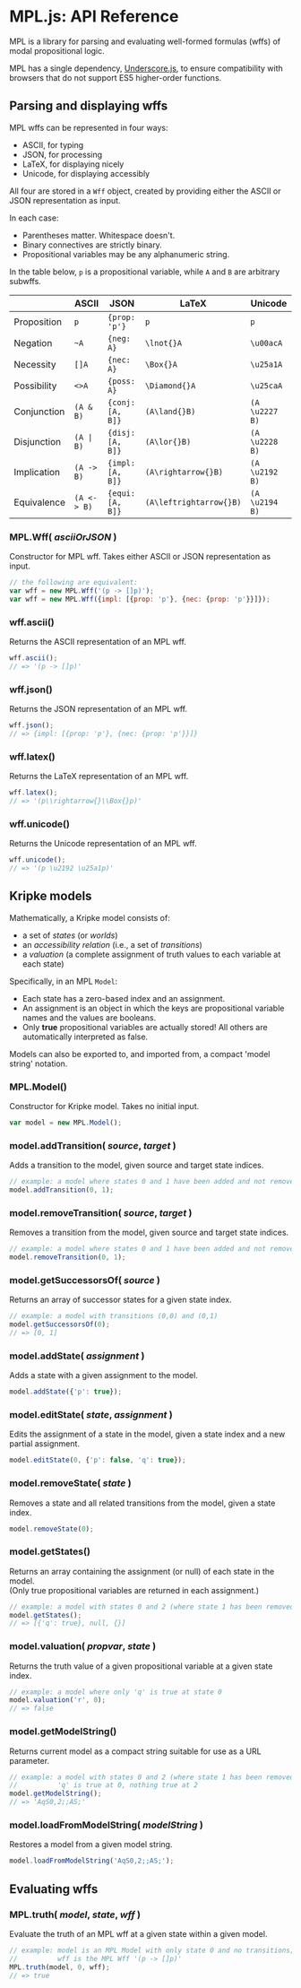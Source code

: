 # MPL.js: API Reference

MPL is a library for parsing and evaluating well-formed formulas (wffs) of modal propositional logic.

MPL has a single dependency, [Underscore.js](http://underscorejs.org/), to ensure compatibility with browsers that do not support ES5 higher-order functions.


## Parsing and displaying wffs

MPL wffs can be represented in four ways:
* ASCII, for typing
* JSON, for processing
* LaTeX, for displaying nicely
* Unicode, for displaying accessibly

All four are stored in a `Wff` object, created by providing either the ASCII or JSON representation as input.

In each case:
* Parentheses matter. Whitespace doesn't.
* Binary connectives are strictly binary.
* Propositional variables may be any alphanumeric string.

In the table below, `p` is a propositional variable, while `A` and `B` are arbitrary subwffs.

<table>
<thead>
<tr><th></th><th>ASCII</th><th>JSON</th><th>LaTeX</th><th>Unicode</th></tr>
</thead>
<tbody>
<tr><td>Proposition</td><td><code>p</code></td><td><code>{prop: 'p'}</code></td><td><code>p</code></td><td><code>p</code></td></tr>
<tr><td>Negation</td><td><code>~A</code></td><td><code>{neg: A}</code></td><td><code>\lnot{}A</code></td><td><code>\u00acA</code></td></tr>
<tr><td>Necessity</td><td><code>[]A</code></td><td><code>{nec: A}</code></td><td><code>\Box{}A</code></td><td><code>\u25a1A</code></td></tr>
<tr><td>Possibility</td><td><code>&lt;&gt;A</code></td><td><code>{poss: A}</code></td><td><code>\Diamond{}A</code></td><td><code>\u25caA</code></td></tr>
<tr><td>Conjunction</td><td><code>(A &amp; B)</code></td><td><code>{conj: [A, B]}</code></td><td><code>(A\land{}B)</code></td><td><code>(A \u2227 B)</code></td></tr>
<tr><td>Disjunction</td><td><code>(A | B)</code></td><td><code>{disj: [A, B]}</code></td><td><code>(A\lor{}B)</code></td><td><code>(A \u2228 B)</code></td></tr>
<tr><td>Implication</td><td><code>(A -&gt; B)</code></td><td><code>{impl: [A, B]}</code></td><td><code>(A\rightarrow{}B)</code></td><td><code>(A \u2192 B)</code></td></tr>
<tr><td>Equivalence</td><td><code>(A &lt;-&gt; B)</code></td><td><code>{equi: [A, B]}</code></td><td><code>(A\leftrightarrow{}B)</code></td><td><code>(A \u2194 B)</code></td></tr>
</tbody>
</table>

### MPL.Wff( <i>asciiOrJSON</i> )

Constructor for MPL wff. Takes either ASCII or JSON representation as input.

```javascript
// the following are equivalent:
var wff = new MPL.Wff('(p -> []p)');
var wff = new MPL.Wff({impl: [{prop: 'p'}, {nec: {prop: 'p'}}]});
```

### wff.ascii()

Returns the ASCII representation of an MPL wff.

```javascript
wff.ascii();
// => '(p -> []p)'
```

### wff.json()

Returns the JSON representation of an MPL wff.

```javascript
wff.json();
// => {impl: [{prop: 'p'}, {nec: {prop: 'p'}}]}
```

### wff.latex()

Returns the LaTeX representation of an MPL wff.

```javascript
wff.latex();
// => '(p\\rightarrow{}\\Box{}p)'
```

### wff.unicode()

Returns the Unicode representation of an MPL wff.

```javascript
wff.unicode();
// => '(p \u2192 \u25a1p)'
```


## Kripke models

Mathematically, a Kripke model consists of:
* a set of *states* (or *worlds*)
* an *accessibility relation* (i.e., a set of *transitions*)
* a *valuation* (a complete assignment of truth values to each variable at each state)

Specifically, in an MPL `Model`:
* Each state has a zero-based index and an assignment.
* An assignment is an object in which the keys are propositional variable names and the values are booleans.
* Only **true** propositional variables are actually stored! All others are automatically interpreted as false.

Models can also be exported to, and imported from, a compact 'model string' notation.   

### MPL.Model()

Constructor for Kripke model. Takes no initial input.

```javascript
var model = new MPL.Model();
```

### model.addTransition( <i>source</i>, <i>target</i> )

Adds a transition to the model, given source and target state indices.

```javascript
// example: a model where states 0 and 1 have been added and not removed
model.addTransition(0, 1);
```

### model.removeTransition( <i>source</i>, <i>target</i> )

Removes a transition from the model, given source and target state indices.

```javascript
// example: a model where states 0 and 1 have been added and not removed
model.removeTransition(0, 1);
```

### model.getSuccessorsOf( <i>source</i> )

Returns an array of successor states for a given state index.

```javascript
// example: a model with transitions (0,0) and (0,1)
model.getSuccessorsOf(0);
// => [0, 1]
```

### model.addState( <i>assignment</i> )

Adds a state with a given assignment to the model.

```javascript
model.addState({'p': true});
```

### model.editState( <i>state</i>, <i>assignment</i> )

Edits the assignment of a state in the model, given a state index and a new partial assignment.

```javascript
model.editState(0, {'p': false, 'q': true});
```

### model.removeState( <i>state</i> )

Removes a state and all related transitions from the model, given a state index.

```javascript
model.removeState(0);
```

### model.getStates()

Returns an array containing the assignment (or null) of each state in the model.  
(Only true propositional variables are returned in each assignment.)

```javascript
// example: a model with states 0 and 2 (where state 1 has been removed); 'q' is true at 0, nothing true at 2
model.getStates();
// => [{'q': true}, null, {}]
```

### model.valuation( <i>propvar</i>, <i>state</i> )

Returns the truth value of a given propositional variable at a given state index.

```javascript
// example: a model where only 'q' is true at state 0
model.valuation('r', 0);
// => false
```

### model.getModelString()

Returns current model as a compact string suitable for use as a URL parameter.

```javascript
// example: a model with states 0 and 2 (where state 1 has been removed) and transitions (0,0) and (0,2);
//          'q' is true at 0, nothing true at 2
model.getModelString();
// => 'AqS0,2;;AS;'
```

### model.loadFromModelString( <i>modelString</i> )

Restores a model from a given model string.

```javascript
model.loadFromModelString('AqS0,2;;AS;');
```


## Evaluating wffs

### MPL.truth( <i>model</i>, <i>state</i>, <i>wff</i> )

Evaluate the truth of an MPL wff at a given state within a given model.

```javascript
// example: model is an MPL Model with only state 0 and no transitions; 'p' is true at state 0
//          wff is the MPL Wff '(p -> []p)'  
MPL.truth(model, 0, wff);
// => true
```
